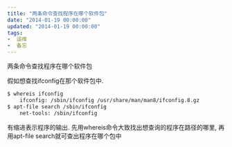 ```yaml
---
title: "两条命令查找程序在哪个软件包"
date: "2014-01-19 00:00:00"
updated: "2014-01-19 00:00:00"
tags:
-  运维
-  备忘
---
```



两条命令查找程序在哪个软件包

[](/notename/ "archive 20140119")

假如想查找ifconfig在那个软件包中.

```bash
$ whereis ifconfig
	ifconfig: /sbin/ifconfig /usr/share/man/man8/ifconfig.8.gz
$ apt-file search /sbin/ifconfig 
	net-tools: /sbin/ifconfig
```

有缩进表示程序的输出. 先用whereis命令大致找出想查询的程序在路径的哪里, 再用apt-file search就可查出程序在哪个包中

